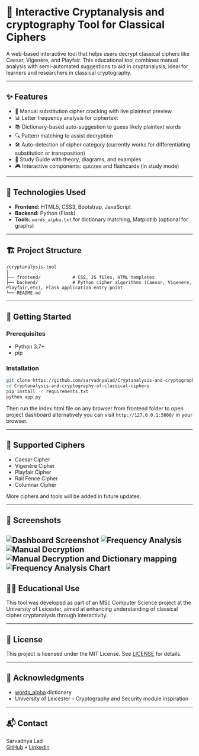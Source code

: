 # 🔐 Interactive Cryptanalysis and cryptography Tool for Classical Ciphers

A web-based interactive tool that helps users decrypt classical ciphers like Caesar, Vigenère, and Playfair. This educational tool combines manual analysis with semi-automated suggestions to aid in cryptanalysis, ideal for learners and researchers in classical cryptography.

---

## ✨ Features

- 🧠 Manual substitution cipher cracking with live plaintext preview
- 📊 Letter frequency analysis for ciphertext
- 📚 Dictionary-based auto-suggestion to guess likely plaintext words
- 🔍 Pattern matching to assist decryption
- 🛠️ Auto-detection of cipher category (currently works for differentiating substitution or transposition)
- 📖 Study Guide with theory, diagrams, and examples
- 🎮 Interactive components: quizzes and flashcards (in study mode)

---

## 🔧 Technologies Used

- **Frontend:** HTML5, CSS3, Bootstrap, JavaScript
- **Backend:** Python (Flask)
- **Tools:** `words_alpha.txt` for dictionary matching, Matplotlib (optional for graphs)

---

## 🏗️ Project Structure

```
/cryptanalysis-tool
│
├── frontend/            # CSS, JS files, HTML templates
├── backend/             # Python cipher algorithms (Caesar, Vigenère, Playfair,etc), Flask application entry point
└── README.md
```

---

## 🚀 Getting Started

### Prerequisites

- Python 3.7+
- pip

### Installation

```bash
git clone https://github.com/sarvadnyalad/Cryptanalysis-and-cryptography-of-classical-ciphers.git
cd Cryptanalysis-and-cryptography-of-classical-ciphers
pip install -r requirements.txt
python app.py
```

Then run the index.html file on any browser from frontend folder to open project dashboard alternatively you can  visit `http://127.0.0.1:5000/` in your browser.

---

## 📌 Supported Ciphers

- Caesar Cipher
- Vigenère Cipher
- Playfair Cipher
- Rail Fence Cipher
- Columnar Cipher

More ciphers and tools will be added in future updates.

---

## 📸 Screenshots

![Dashboard Screenshot](screenshots/dashboard.png)
![Frequency Analysis](screenshots/frequency_analysis.png)
![Manual Decryption](screenshots/manual_decryption.png)
![Manual Decryption and Dictionary mapping](screenshots/dictionary_and_manual_mapping.png)
![Frequency Analysis Chart](screenshots/frequency_analysis_chart.png)
---

## 👨‍🎓 Educational Use

This tool was developed as part of an MSc Computer Science project at the University of Leicester, aimed at enhancing understanding of classical cipher cryptanalysis through interactivity.

---

## 🪪 License

This project is licensed under the MIT License. See [LICENSE](LICENSE) for details.

---

## 🤝 Acknowledgments

- [words_alpha](https://github.com/dwyl/english-words) dictionary
- University of Leicester – Cryptography and Security module inspiration

---

## 📬 Contact

Sarvadnya Lad  
[GitHub](https://github.com/sarvadnyalad) • [LinkedIn](https://www.linkedin.com/in/sarvadnya-lad-23793421b/)

